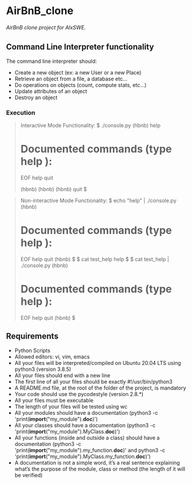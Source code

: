 # AirBnB_clone #
###### AirBnB clone project for AlxSWE. ######

## Command Line Interpreter functionality ##
The command line interpreter should:
* Create a new object (ex: a new User or a new Place)
* Retrieve an object from a file, a database etc…
* Do operations on objects (count, compute stats, etc…)
* Update attributes of an object
* Destroy an object

### Execution ###
> Interactive Mode Functionality:
> $ ./console.py
> (hbnb) help
>
> Documented commands (type help <topic>):
> ========================================
> EOF  help  quit
>
> (hbnb) 
> (hbnb) 
> (hbnb) quit
> $
>

> Non-interactive Mode Functionality:
> $ echo "help" | ./console.py
> (hbnb)
>
> Documented commands (type help <topic>):
> ========================================
> EOF  help  quit
> (hbnb) 
> $
> $ cat test_help
> help
> $
> $ cat test_help | ./console.py
> (hbnb)
>
> Documented commands (type help <topic>):
> ========================================
> EOF  help  quit
> (hbnb) 
> $

## Requirements ##
* Python Scripts
* Allowed editors: vi, vim, emacs
* All your files will be interpreted/compiled on Ubuntu 20.04 LTS using python3 (version 3.8.5)
* All your files should end with a new line
* The first line of all your files should be exactly #!/usr/bin/python3
* A README.md file, at the root of the folder of the project, is mandatory
* Your code should use the pycodestyle (version 2.8.*)
* All your files must be executable
* The length of your files will be tested using wc
* All your modules should have a documentation (python3 -c 'print(__import__("my_module").__doc__)')
* All your classes should have a documentation (python3 -c 'print(__import__("my_module").MyClass.__doc__)')
* All your functions (inside and outside a class) should have a documentation (python3 -c 'print(__import__("my_module").my_function.__doc__)' and python3 -c 'print(__import__("my_module").MyClass.my_function.__doc__)')
* A documentation is not a simple word, it’s a real sentence explaining what’s the purpose of the module, class or method (the length of it will be verified)